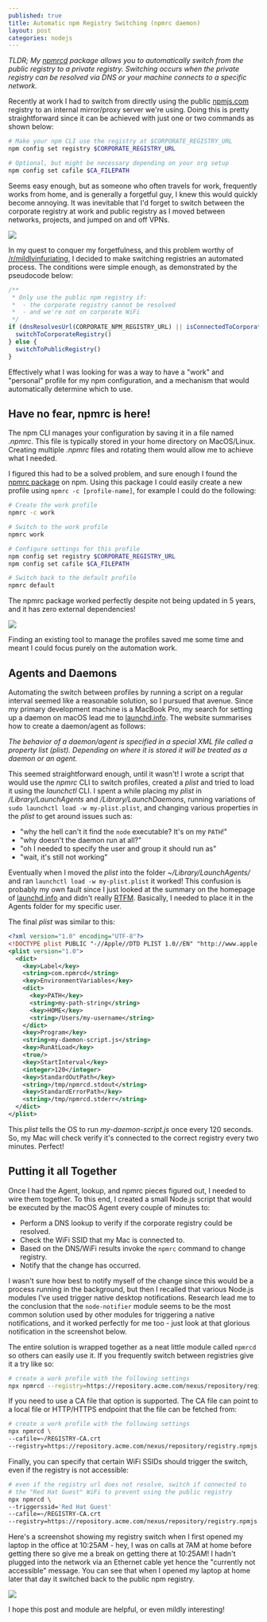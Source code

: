 ```yaml
---
published: true
title: Automatic npm Registry Switching (npmrc daemon)
layout: post
categories: nodejs
---
```


*TLDR; My [npmrcd](https://github.com/evanshortiss/npmrc-daemon) package allows
you to automatically switch from the public registry to a private registry.
Switching occurs when the private registry can be resolved via DNS or your
machine connects to a specific network.*

Recently at work I had to switch from directly using the public [npmjs.com](https://www.npmjs.com/)
registry to an internal mirror/proxy server we're using. Doing this is pretty
straightforward since it can be achieved with just one or two commands as shown
below:

```bash
# Make your npm CLI use the registry at $CORPORATE_REGISTRY_URL
npm config set registry $CORPORATE_REGISTRY_URL

# Optional, but might be necessary depending on your org setup
npm config set cafile $CA_FILEPATH
```

Seems easy enough, but as someone who often travels for work, frequently works
from home, and is generally a forgetful guy, I knew this would quickly become
annoying. It was inevitable that I'd forget to switch between the corporate
registry at work and public registry as I moved between networks, projects,
and jumped on and off VPNs.

![](/res/img/posts/2019-12-08-npmrc-daemon/forgetful-pikachu.jpg)

In my quest to conquer my forgetfulness, and this problem worthy of
[/r/mildlyinfuriating](https://old.reddit.com/r/mildlyinfuriating/), I
decided to make switching registries an automated process. The conditions were
simple enough, as demonstrated by the pseudocode below:

```js
/**
 * Only use the public npm registry if:
 *  - the corporate registry cannot be resolved
 *  - and we're not on corporate WiFi
 */
if (dnsResolvesUrl(CORPORATE_NPM_REGISTRY_URL) || isConnectedToCorporateWifi()) {
  switchToCorporateRegistry()
} else {
  switchToPublicRegistry()
}
```

Effectively what I was looking for was a way to have a "work" and "personal"
profile for my npm configuration, and a mechanism that would automatically
determine which to use.

## Have no fear, npmrc is here!

The npm CLI manages your configuration by saving it in a file named *.npmrc*.
This file is typically stored in your home directory on MacOS/Linux. Creating
multiple *.npmrc* files and rotating them would allow me to achieve what I
needed.

I figured this had to be a solved problem, and sure enough I found the
[npmrc package](https://www.npmjs.com/package/npmrc) on npm. Using this package
I could easily create a new profile using `npmrc -c [profile-name]`, for
example I could do the following:

```bash
# Create the work profile
npmrc -c work

# Switch to the work profile
npmrc work

# Configure settings for this profile
npm config set registry $CORPORATE_REGISTRY_URL
npm config set cafile $CA_FILEPATH

# Switch back to the default profile
npmrc default
```

The npmrc package worked perfectly despite not being updated in 5 years, and
it has zero external dependencies!

![](/res/img/posts/2019-12-08-npmrc-daemon/perfection-meme.jpg)

Finding an existing tool to manage the profiles saved me some time and meant
I could focus purely on the automation work.

## Agents and Daemons

Automating the switch between profiles by running a script on a regular
interval seemed like a reasonable solution, so I pursued that avenue. Since
my primary development machine is a MacBook Pro, my search for setting up
a daemon on macOS lead me to [launchd.info](https://www.launchd.info/). The
website summarises how to create a daemon/agent as follows:

*The behavior of a daemon/agent is specified in a special XML file called a property list (plist). Depending on where it is stored it will be treated as a daemon or an agent.*

This seemed straightforward enough, until it wasn't! I wrote a script that
would use the *npmrc* CLI to switch profiles, created a *plist* and tried to
load it using the *launchctl* CLI. I spent a while placing my *plist* in
*/Library/LaunchAgents* and */Library/LaunchDaemons*, running variations of
`sudo launchctl load -w my-plist.plist`, and changing various properties in the
*plist* to get around issues such as:

* "why the hell can't it find the `node` executable? It's on my `PATH`!"
* "why doesn't the daemon run at all?"
* "oh I needed to specify the user and group it should run as"
* "wait, it's still not working"

Eventually when I moved the *plist* into the folder *~/Library/LaunchAgents/*
and ran `launchctl load -w my-plist.plist` it worked! This confusion is
probably my own fault since I just looked at the summary on the homepage of
[launchd.info](https://www.launchd.info/) and didn't really
[RTFM](https://en.wikipedia.org/wiki/RTFM). Basically, I needed to place it in
the Agents folder for my specific user.

The final *plist* was similar to this:

```xml
<?xml version="1.0" encoding="UTF-8"?>
<!DOCTYPE plist PUBLIC "-//Apple//DTD PLIST 1.0//EN" "http://www.apple.com/DTDs/PropertyList-1.0.dtd">
<plist version="1.0">
  <dict>
    <key>Label</key>
    <string>com.npmrcd</string>
    <key>EnvironmentVariables</key>
    <dict>
      <key>PATH</key>
      <string>my-path-string</string>
      <key>HOME</key>
      <string>/Users/my-username</string>
    </dict>
    <key>Program</key>
    <string>my-daemon-script.js</string>
    <key>RunAtLoad</key>
    <true/>
    <key>StartInterval</key>
    <integer>120</integer>
    <key>StandardOutPath</key>
    <string>/tmp/npmrcd.stdout</string>
    <key>StandardErrorPath</key>
    <string>/tmp/npmrcd.stderr</string>
  </dict>
</plist>
```

This *plist* tells the OS to run *my-daemon-script.js* once every 120 seconds.
So, my Mac will check verify it's connected to the correct registry every two
minutes. Perfect!

## Putting it all Together

Once I had the Agent, lookup, and npmrc pieces figured out, I needed to wire
them together. To this end, I created a small Node.js script that would be
executed by the macOS Agent every couple of minutes to:

* Perform a DNS lookup to verify if the corporate registry could be resolved.
* Check the WiFi SSID that my Mac is connected to.
* Based on the DNS/WiFi results invoke the `npmrc` command to change registry.
* Notify that the change has occurred.

I wasn't sure how best to notify myself of the change since this would be a
process running in the background, but then I recalled that various Node.js
modules I've used trigger native desktop notifications. Research lead me to
the conclusion that the `node-notifier` module seems to be the most common
solution used by other modules for triggering a native notifications, and it
worked perfectly for me too - just look at that glorious notification in the
screenshot below.

The entire solution is wrapped together as a neat little module called `npmrcd`
so others can easily use it. If you frequently switch between registries give
it a try like so:

```bash
# create a work profile with the following settings
npx npmrcd --registry=https://repository.acme.com/nexus/repository/registry.npmjs.org
```

If you need to use a CA file that option is supported. The CA file can point to
a local file or HTTP/HTTPS endpoint that the file can be fetched from:

```bash
# create a work profile with the following settings
npx npmrcd \
--cafile=~/REGISTRY-CA.crt
--registry=https://repository.acme.com/nexus/repository/registry.npmjs.org
```

Finally, you can specify that certain WiFi SSIDs should trigger the switch, even
if the registry is not accessible:

```bash
# even if the registry url does not resolve, switch if connected to
# the "Red Hat Guest" WiFi to prevent using the public registry
npx npmrcd \
--triggerssid='Red Hat Guest'
--cafile=~/REGISTRY-CA.crt
--registry=https://repository.acme.com/nexus/repository/registry.npmjs.org
```

Here's a screenshot showing my registry switch when I first opened my laptop
in the office at 10:25AM - hey, I was on calls at 7AM at home before getting
there so give me a break on getting there at 10:25AM! I hadn't plugged into
the network via an Ethernet cable yet hence the "currently not accessible"
message. You can see that when I opened my laptop at home later that day it
switched back to the public npm registry.

![](/res/img/posts/2019-12-08-npmrc-daemon/npmrcd-notification.png)

I hope this post and module are helpful, or even mildly interesting!